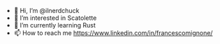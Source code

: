 - 👋 Hi, I’m @ilnerdchuck
- 👀 I’m interested in Scatolette
- 🌱 I’m currently learning Rust
- 📫 How to reach me https://www.linkedin.com/in/francescomignone/

<!---
ilnerdchuck/ilnerdchuck is a ✨ special ✨ repository because its `README.md` (this file) appears on your GitHub profile.
You can click the Preview link to take a look at your changes.
--->
